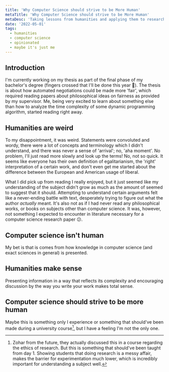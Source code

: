```yaml
---
title: 'Why Computer Science should strive to be More Human'
metaTitle: 'Why Computer Science should strive to be More Human'
metaDesc: 'Taking lessons from humanities and applying them to research and practices in computer sciences.'
date: '2022-05-01'
tags:
  - humanities
  - computer science
  - opinionated
  - maybe it's just me
---
```


## Introduction

I'm currently working on my thesis as part of the final phase of my bachelor's
degree (fingers crossed that I'll be done this year :pray:). The thesis is
about how automated negotiations could be made more 'fair', which required
reading papers about philosophical ideas on fairness as provided by my
supervisor. Me, being very excited to learn about something else than how to
analyze the time complexity of some dynamic programming algorithm, started
reading right away. 


## Humanities are weird

To my disappointment, it was weird. Statements were convoluted and wordy, there
were a lot of concepts and terminology which I didn't understand, and there was
never a sense of 'arrival'; no, 'aha moment'. No problem, I'll just read more
slowly and look up the terms! No, not so quick. It seems like everyone has their
own definition of egalitarianism, the 'right' interpretation of a certain
work, and don't even get me started about the difference between the European
and American usage of liberal.

What I did pick up from reading I really enjoyed, but it just seemed like my
understanding of the subject didn't grow as much as the amount of seemed to
suggest that it should. Attempting to understand certain arguments felt like a
never-ending battle with text, desperately trying to figure out what the author
_actually_ meant. It's also not as if I had never read any philosophical works,
or books on subjects other than computer science. It was, however, not something
I expected to encounter in literature necessary for a computer science research
paper :confused:.


## Computer science isn't human

My bet is that is comes from how knowledge in computer science (and exact
sciences in general) is presented.


## Humanities make sense

Presenting information in a way that reflects its complexity and encouraging
discussion by the way you write your work makes total sense. 


## Computer science should strive to be more human

Maybe this is something only I experience or something that should've been made
during a university course[^1], but I have a feeling I'm not the only one.

[^1]: Zohar from the future, they actually discussed this in a course regarding
    the ethics of research. But this is something that should've been taught
    from day 1. Showing students that doing research is a messy affair, makes
    the barrier for experimentation much lower, which is incredibly important
    for understanding a subject well.
